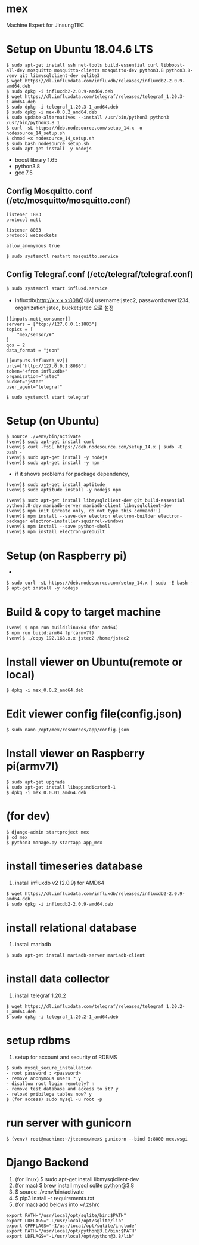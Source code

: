 # mex
Machine Expert for JinsungTEC

# Setup on Ubuntu 18.04.6 LTS


```
$ sudo apt-get install ssh net-tools build-essential curl libboost-all-dev mosquitto mosquitto-clients mosquitto-dev python3.8 python3.8-venv git libmysqlclient-dev sqlite3
$ wget https://dl.influxdata.com/influxdb/releases/influxdb2-2.0.9-amd64.deb
$ sudo dpkg -i influxdb2-2.0.9-amd64.deb
$ wget https://dl.influxdata.com/telegraf/releases/telegraf_1.20.3-1_amd64.deb
$ sudo dpkg -i telegraf_1.20.3-1_amd64.deb
$ sudo dpkg -i mex-0.0.2_amd64.deb
$ sudo update-alternatives --install /usr/bin/python3 python3 /usr/bin/python3.8 1
$ curl -sL https://deb.nodesource.com/setup_14.x -o nodesource_14_setup.sh
$ chmod +x nodesource_14_setup.sh
$ sudo bash nodesource_setup.sh
$ sudo apt-get install -y nodejs
```
- boost library 1.65
- python3.8
- gcc 7.5

## Config Mosquitto.conf (/etc/mosquitto/mosquitto.conf)
```
listener 1883
protocol mqtt

listener 8083
protocol websockets

allow_anonymous true
```
```
$ sudo systemctl restart mosquitto.service
```

## Config Telegraf.conf (/etc/telegraf/telegraf.conf)
```
$ sudo systemctl start influxd.service
```
* influxdb(http://x.x.x.x:8086)에서 username:jstec2, password:qwer1234, organization:jstec, bucket:jstec 으로 설정
```
[[inputs.mqtt_consumer]]
servers = ["tcp://127.0.0.1:1883"]
topics = [
    "mex/sensor/#"
]
qos = 2
data_format = "json"

[[outputs.influxdb_v2]]
urls=["http://127.0.0.1:8086"]
token="<from influxdb>"
organization="jstec"
bucket="jstec"
user_agent="telegraf"

```
```
$ sudo systemctl start telegraf
```

# Setup (on Ubuntu)
```
$ source ./venv/bin/activate
(venv)$ sudo apt-get install curl
(venv)$ curl -fsSL https://deb.nodesource.com/setup_14.x | sudo -E bash -
(venv)$ sudo apt-get install -y nodejs 
(venv)$ sudo apt-get install -y npm
```
* if it shows problems for package dependency,
```
(venv)$ sudo apt-get install aptitude
(venv)$ sudo aptitude install -y nodejs npm
```
```
(venv)$ sudo apt-get install libmysqlclient-dev git build-essential python3.8-dev mariadb-server mariadb-client libmysqlclient-dev
(venv)$ npm init (create only, do not type this command!!)
(venv)$ npm install --save-dev electron electron-builder electron-packager electron-installer-squirrel-windows
(venv)$ npm install --save python-shell
(venv)$ npm install electron-prebuilt
```

# Setup (on Raspberry pi)
* 
```
$ sudo curl -sL https://deb.nodesource.com/setup_14.x | sudo -E bash -
$ apt-get install -y nodejs
```

# Build & copy to target machine
```
(venv) $ npm run build:linux64 (for amd64)
$ npm run build:arm64 fpr(armv7l)
(venv)$ ./copy 192.168.x.x jstec2 /home/jstec2
```

# Install viewer on Ubuntu(remote or local)
```
$ dpkg -i mex_0.0.2_amd64.deb
```


# Edit viewer config file(config.json)
```
$ sudo nano /opt/mex/resources/app/config.json
```

# Install viewer on Raspberry pi(armv7l)
```
$ sudo apt-get upgrade
$ sudo apt-get install libappindicator3-1
$ dpkg -i mex_0.0.01_amd64.deb
```

# (for dev)
```
$ django-admin startproject mex
$ cd mex
$ python3 manage.py startapp app_mex
```





# install timeseries database
1. install influxdb v2 (2.0.9) for AMD64
```
$ wget https://dl.influxdata.com/influxdb/releases/influxdb2-2.0.9-amd64.deb
$ sudo dpkg -i influxdb2-2.0.9-amd64.deb
```

# install relational database
1. install mariadb
```
$ sudo apt-get install mariadb-server mariadb-client
```

# install data collector
1. install telegraf 1.20.2
```
$ wget https://dl.influxdata.com/telegraf/releases/telegraf_1.20.2-1_amd64.deb
$ sudo dpkg -i telegraf_1.20.2-1_amd64.deb
```

# setup rdbms
1. setup for account and security of RDBMS
```
$ sudo mysql_secure_installation
- root password : <password>
- remove anonymous users ? y
- disallow root login remotely? n
- remove test database and access to it? y
- reload pribilege tables now? y
$ (for access) sudo mysql -u root -p
```

# run server with gunicorn
```
$ (venv) root@machine:~/jtecmex/mex$ gunicorn --bind 0:8000 mex.wsgi
```

# Django Backend
1. (for linux) $ sudo apt-get install libmysqlclient-dev
1. (for mac) $ brew install mysql sqlite python@3.8
2. $ source ./venv/bin/activate
3. $ pip3 install -r requirements.txt
4. (for mac) add belows into ~/.zshrc
```
export PATH="/usr/local/opt/sqlite/bin:$PATH"
export LDFLAGS="-L/usr/local/opt/sqlite/lib"
export CPPFLAGS="-I/usr/local/opt/sqlite/include"
export PATH="/usr/local/opt/python@3.8/bin:$PATH"
export LDFLAGS="-L/usr/local/opt/python@3.8/lib"
```